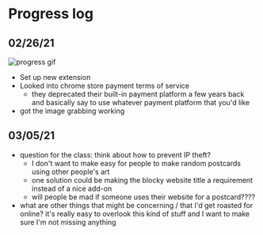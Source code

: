 # Progress log

## 02/26/21
![progress gif](./progress_assets/dog_demo.gif)
- Set up new extension
- Looked into chrome store payment terms of service
  - they deprecated their built-in payment platform a few years back and basically say to use whatever payment platform that you'd like
- got the image grabbing working

## 03/05/21
<!-- ![progress gif](./progress_assets/dog_demo.gif) -->
- question for the class: think about how to prevent IP theft?
  - I don't want to make easy for people to make random postcards using other people's art
  - one solution could be making the blocky website title a requirement instead of a nice add-on
  - will people be mad if someone uses their website for a postcard????
- what are other things that might be concerning / that I'd get roasted for online? it's really easy to overlook this kind of stuff and I want to make sure I'm not missing anything